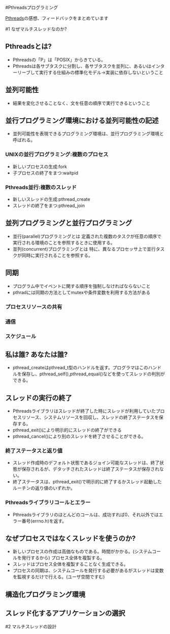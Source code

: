 #Pthreadsプログラミング

[Pthreads][1]の感想、フィードバックをまとめています

#1 なぜマルチスレッドなのか?
## Pthreadsとは?
- Pthreadsの「P」は「POSIX」からきている。
- Pthreadsは各サブタスクに分割し、各サブタスクを並列に、あるいはインターリーブして実行する仕組みの標準化モデル→実装に依存しないということ

## 並列可能性
- 結果を変化させることなく、文を任意の順序で実行できるということ

## 並行プログラミング環境における並列可能性の記述
- 並列可能性を表現できるプログラミング環境は、並行プログラミング環境と呼ばれる。

### UNIXの並行プログラミング:複数のプロセス
- 新しいプロセスの生成:fork
- 子プロセスの終了をまつ:waitpid

### Pthreads並行:複数のスレッド
- 新しいスレッドの生成:pthread_create
- スレッドの終了をまつ:pthread_join

## 並列プログラミングと並行プログラミング
- 並行(parallel)プログラミングとは 定義された複数のタスクが任意の順序で実行される環境のことを参照するときに使用する。
- 並列(concurrent)プログラミングとは 特に、異なるプロセッサ上で並行タスクが同時に実行されることを参照する。

## 同期
- プログラム中でイベントに関する順序を強制しなければならないこと
- pthradには同期の方法としてmutexや条件変数を利用する方法がある

### プロセスリソースの共有
### 通信
### スケジュール

## 私は誰? あなたは誰?
- pthread_createはpthread_t型のハンドルを返す。プログラマはこのハンドルを保存し、pthread_self(),pthread_equal()などを使ってスレッドの判別ができる。

## スレッドの実行の終了
- Pthreadsライブラリはスレッドが終了した時にスレッドが利用していたプロセスリソース、システムリソースを回収し、スレッドの終了ステータスを保存する。
- pthread_exit()により明示的にスレッドの終了ができる
- pthread_cancel()により別のスレッドを終了させることができる。

### 終了ステータスと返り値
- スレッド作成時のデフォルト状態であるジョイン可能なスレッドは、終了状態が保存されるが、デタッチされたスレッドは終了ステータスが保存されない。
- 終了ステータスは、pthread_exit()で明示的に終了するかスレッド起動したルーチンの返り値のいずれか。

### Pthreadsライブラリコールとエラー
- Pthreadsライブラリのほとんどのコールは、成功すれば0、それ以外ではエラー番号(errno.h)を返す。

## なぜプロセスではなくスレッドを使うのか?
- 新しいプロセスの作成は高価なものである。時間がかかる。(システムコールを発行するから) プロセス全体を複製する。
- スレッドはプロセス全体を複製することなく生成できる。
- プロセスの同期は、システムコールを発行する必要があるがスレッドは変数を監視するだけで行える。(ユーザ空間ですむ)

## 構造化プログラミング環境
## スレッド化するアプリケーションの選択

#2 マルチスレッドの設計




[1]:http://www.amazon.co.jp/Pthreads%E3%83%97%E3%83%AD%E3%82%B0%E3%83%A9%E3%83%9F%E3%83%B3%E3%82%B0-Bradford-Nichols/dp/4900900664/ref=sr_1_1?s=books&ie=UTF8&qid=1409859670&sr=1-1&keywords=pthread%E3%83%97%E3%83%AD%E3%82%B0%E3%83%A9%E3%83%9F%E3%83%B3%E3%82%B0

